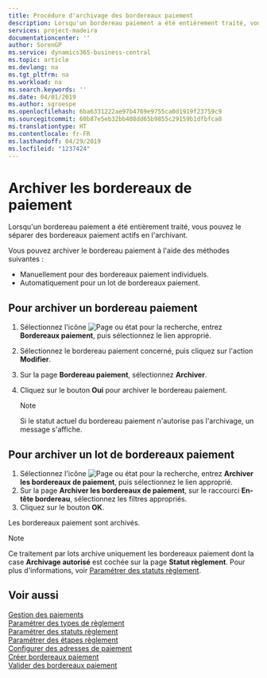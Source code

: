 ```yaml
---
title: Procédure d'archivage des bordereaux paiement
description: Lorsqu'un bordereau paiement a été entièrement traité, vous pouvez le séparer des bordereaux paiement actifs en l'archivant.
services: project-madeira
documentationcenter: ''
author: SorenGP
ms.service: dynamics365-business-central
ms.topic: article
ms.devlang: na
ms.tgt_pltfrm: na
ms.workload: na
ms.search.keywords: ''
ms.date: 04/01/2019
ms.author: sgroespe
ms.openlocfilehash: 6ba6331222ae97b4769e9755ca0d1919f23759c9
ms.sourcegitcommit: 60b87e5eb32bb408dd65b9855c29159b1dfbfca8
ms.translationtype: HT
ms.contentlocale: fr-FR
ms.lasthandoff: 04/29/2019
ms.locfileid: "1237424"
---
```

# <a name="archive-payment-slips"></a>Archiver les bordereaux de paiement
Lorsqu'un bordereau paiement a été entièrement traité, vous pouvez le séparer des bordereaux paiement actifs en l'archivant.  

Vous pouvez archiver le bordereau paiement à l'aide des méthodes suivantes :  

- Manuellement pour des bordereaux paiement individuels.  
- Automatiquement pour un lot de bordereaux paiement.  

## <a name="to-archive-a-payment-slip"></a>Pour archiver un bordereau paiement  

1.  Sélectionnez l'icône ![Page ou état pour la recherche](../../media/ui-search/search_small.png "Page ou état pour la recherche"), entrez **Bordereaux paiement**, puis sélectionnez le lien approprié.  
2.  Sélectionnez le bordereau paiement concerné, puis cliquez sur l'action **Modifier**.  
3.  Sur la page **Bordereau paiement**, sélectionnez **Archiver**.  
4.  Cliquez sur le bouton **Oui** pour archiver le bordereau paiement.  

    > [!NOTE]  
    >  Si le statut actuel du bordereau paiement n'autorise pas l'archivage, un message s'affiche.  

## <a name="to-archive-a-batch-of-payment-slips"></a>Pour archiver un lot de bordereaux paiement  

1.  Sélectionnez l'icône ![Page ou état pour la recherche](../../media/ui-search/search_small.png "Page ou état pour la recherche"), entrez **Archiver les bordereaux de paiement**, puis sélectionnez le lien approprié.  
2.  Sur la page **Archiver les bordereaux de paiement**, sur le raccourci **En-tête bordereau**, sélectionnez les filtres appropriés.  
3.  Cliquez sur le bouton **OK**.  

Les bordereaux paiement sont archivés.  

> [!NOTE]  
>  Ce traitement par lots archive uniquement les bordereaux paiement dont la case **Archivage autorisé** est cochée sur la page **Statut règlement**. Pour plus d'informations, voir [Paramétrer des statuts règlement](how-to-set-up-payment-statuses.md).  

## <a name="see-also"></a>Voir aussi  
 [Gestion des paiements](payment-management.md)   
 [Paramétrer des types de règlement](how-to-set-up-payment-classes.md)   
 [Paramétrer des statuts règlement](how-to-set-up-payment-statuses.md)   
 [Paramétrer des étapes règlement](how-to-set-up-payment-steps.md)   
 [Configurer des adresses de paiement](how-to-set-up-payment-addresses.md)   
 [Créer bordereaux paiement](how-to-create-payment-slips.md)   
 [Valider des bordereaux paiement](how-to-post-payment-slips.md)
